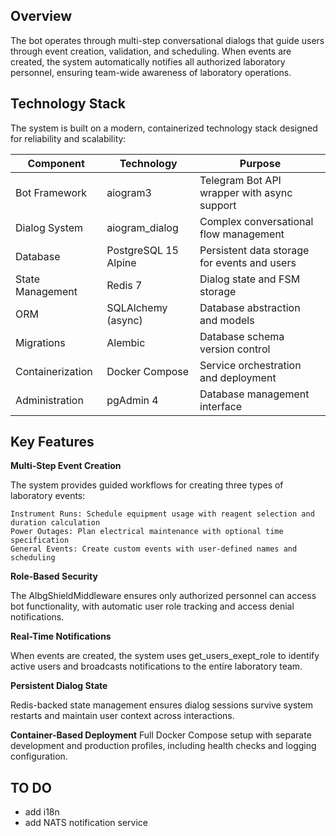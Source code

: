 Overview
--
The bot operates through multi-step conversational dialogs that guide users through event creation, validation, and scheduling. 
When events are created, the system automatically notifies all authorized laboratory personnel, ensuring team-wide awareness of laboratory operations.

Technology Stack
--
The system is built on a modern, containerized technology stack designed for reliability and scalability:

| Component          | Technology               | Purpose                                           |
|--------------------|--------------------------|---------------------------------------------------|
| Bot Framework      | aiogram3                 | Telegram Bot API wrapper with async support       |
| Dialog System      | aiogram_dialog           | Complex conversational flow management            |
| Database           | PostgreSQL 15 Alpine     | Persistent data storage for events and users      |
| State Management   | Redis 7                  | Dialog state and FSM storage                      |
| ORM                | SQLAlchemy (async)       | Database abstraction and models                   |
| Migrations         | Alembic                  | Database schema version control                   |
| Containerization   | Docker Compose           | Service orchestration and deployment              |
| Administration     | pgAdmin 4                | Database management interface                     |

Key Features
--
**Multi-Step Event Creation**

The system provides guided workflows for creating three types of laboratory events:

    Instrument Runs: Schedule equipment usage with reagent selection and duration calculation
    Power Outages: Plan electrical maintenance with optional time specification
    General Events: Create custom events with user-defined names and scheduling

**Role-Based Security**

The AlbgShieldMiddleware ensures only authorized personnel can access bot functionality, with automatic user role tracking and access denial notifications.

**Real-Time Notifications**

When events are created, the system uses get_users_exept_role to identify active users and broadcasts notifications to the entire laboratory team.

**Persistent Dialog State**

Redis-backed state management ensures dialog sessions survive system restarts and maintain user context across interactions.

**Container-Based Deployment**
Full Docker Compose setup with separate development and production profiles, including health checks and logging configuration.

**TO DO**
--
- add i18n
- add NATS notification service


